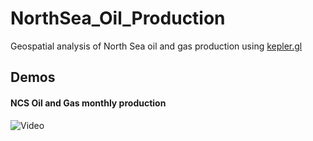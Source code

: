 # NorthSea_Oil_Production
Geospatial analysis of North Sea oil and gas production using [kepler.gl](http://kepler.gl)

## Demos

#### NCS Oil and Gas monthly production

![Video](https://user-images.githubusercontent.com/22675848/42410555-75984d3e-81eb-11e8-8a68-81ad36a135a6.gif)